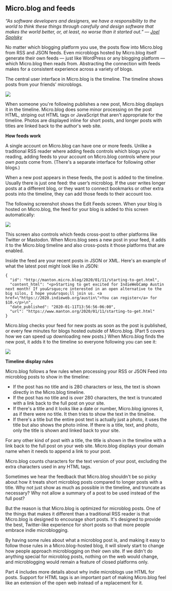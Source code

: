## Micro.blog and feeds

_“As software developers and designers, we have a responsibility to the world to think these things through carefully and design software that makes the world better, or, at least, no worse than it started out.” — [Joel Spolsky][1]_

No matter which blogging platform you use, the posts flow into Micro.blog from RSS and JSON feeds. Even microblogs hosted by Micro.blog itself generate their own feeds — just like WordPress or any blogging platform — which Micro.blog then reads from. Abstracting the connection with feeds makes for a consistent experience across a variety of blogs.

The central user interface in Micro.blog is the timeline. The timeline shows posts from your friends' microblogs.

![][image-1]

When someone you're following publishes a new post, Micro.blog displays it in the timeline. Micro.blog does some minor processing on the post HTML, striping out HTML tags or JavaScript that aren't appropriate for the timeline. Photos are displayed inline for short posts, and longer posts with titles are linked back to the author's web site.

**How feeds work**

A single account on Micro.blog can have one or more feeds. Unlike a traditional RSS reader where adding feeds controls which blogs you're reading, adding feeds to your account on Micro.blog controls where _your own posts_ come from. (There's a separate interface for following other blogs.)

When a new post appears in these feeds, the post is added to the timeline. Usually there is just one feed: the user’s microblog. If the user writes longer posts at a different blog, or they want to connect bookmarks or other extra posts into the timeline, they can add those feeds to their account too.

The following screenshot shows the Edit Feeds screen. When your blog is hosted on Micro.blog, the feed for your blog is added to this screen automatically:

![][image-2]

This screen also controls which feeds cross-post to other platforms like Twitter or Mastodon. When Micro.blog sees a new post in your feed, it adds it to the Micro.blog timeline and also cross-posts it those platforms that are enabled.

Inside the feed are your recent posts in JSON or XML. Here's an example of what the latest post might look like in JSON:

	{
	  "id": "http://manton.micro.blog/2020/01/11/starting-to-get.html",  
	  "content_html": "<p>Starting to get excited for IndieWebCamp Austin next month! If you&rsquo;re interested in an open alternative to the big silos, I hope you&rsquo;ll join us. <a href=\"https://2020.indieweb.org/austin\">You can register</a> for $10.</p>\n",
	  "date_published": "2020-01-11T13:56:56-06:00",
	  "url": "https://www.manton.org/2020/01/11/starting-to-get.html"
	}

Micro.blog checks your feed for new posts as soon as the post is published, or every few minutes for blogs hosted outside of Micro.blog. (Part 5 covers how we can speed up downloading new posts.) When Micro.blog finds the new post, it adds it to the timeline so everyone following you can see it:

![][image-3]

**Timeline display rules**

Micro.blog follows a few rules when processing your RSS or JSON Feed into microblog posts to show in the timeline:

* If the post has no title and is 280 characters or less, the text is shown directly in the Micro.blog timeline.
* If the post has no title and is _over_ 280 characters, the text is truncated with a link back to the full post on your site.
* If there's a title and it looks like a date or number, Micro.blog ignores it, as if there were no title. It then tries to show the text in the timeline.
* If there's a title but the entire post text is actually just a photo, it uses the title but also shows the photo inline. If there is a title, text, and photo, only the title is shown and linked back to your site.

For any other kind of post with a title, the title is shown in the timeline with a link back to the full post on your web site. Micro.blog displays your domain name when it needs to append a link to your post.

Micro.blog counts characters for the text version of your post, excluding the extra characters used in any HTML tags.

Sometimes we hear the feedback that Micro.blog shouldn't be so picky about how it treats short microblog posts compared to longer posts with a title. Why not just show as much as possible in the timeline, and truncate as necessary? Why not allow a summary of a post to be used instead of the full post?

But the reason is that Micro.blog is optimized for microblog posts. One of the things that makes it different than a traditional RSS reader is that Micro.blog is designed to encourage short posts. It's designed to provide the best, Twitter-like experience for short posts so that more people embrace indie microblogging.

By having some rules about what a microblog post is, and making it easy to follow those rules in a Micro.blog-hosted blog, it will slowly start to change how people approach microblogging on their own site. If we didn't do anything special for microblog posts, nothing on the web would change, and microblogging would remain a feature of closed platforms only.

Part 4 includes more details about why indie microblogs use HTML for posts. Support for HTML tags is an important part of making Micro.blog feel like an extension of the open web instead of a replacement for it.

[1]:	https://www.joelonsoftware.com/2018/01/12/birdcage-liners/

[image-1]:	https://book.micro.blog/uploads/2020/5fc0025966.png
[image-2]:	https://book.micro.blog/uploads/2020/f7e6a1a29d.png
[image-3]:	https://book.micro.blog/uploads/2020/8264cb94dc.png